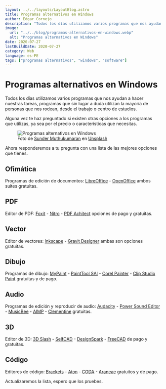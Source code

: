 ```yaml
---
layout: ../../layouts/LayoutBlog.astro
title: Programas alternativos en Windows
author: Edgar Cornejo
description: "Todos los días utilizamos varios programas que nos ayudan a hacer nuestros tareas, programas que sin lugar a duda utilizan la mayoría de personas que nos rodean, desde el trabajo o centro de estudios. Alguna vez te haz preguntado si existen otras opciones a los programas que utilizas, ya sea por el precio o características que necesitas."
image:
  url: "../../blog/programas-alternativos-en-windows.webp"
  alt: "Programas alternativos en Windows"
date: 2020-07-27
lastBuildDate: 2020-07-27
category: Web
language: es-PE
tags: ["programas alternativos", "windows", "software"]
---
```


# Programas alternativos en Windows

Todos los días utilizamos varios programas que nos ayudan a hacer nuestras tareas, programas que sin lugar a duda utilizan la mayoría de personas que nos rodean, desde el trabajo o centro de estudios.

Alguna vez te haz preguntado si existen otras opciones a los programas que utilizas, ya sea por el precio o características que necesitas.

<figure>
  <img src="../../blog/programas-alternativos-en-windows.webp" alt="Programas alternativos en Windows"/>
  <figcaption>Foto de <a href="https://unsplash.com/es/@sunder_2k25" title="Sunder Muthukumaran" target="_blank">Sunder Muthukumaran</a> en <a href="https://unsplash.com/es/fotos/un-objeto-cuadrado-blanco-y-azul-sobre-un-fondo-blanco-qAR2ndjOAsE" title="Unsplash" target="_blank">Unsplash</a>
  </figcaption>
</figure>

Ahora responderemos a tu pregunta con una lista de las mejores opciones que tienes.

## Ofimática

Programas de edición de documentos: <a href="https://es.libreoffice.org/" title="LibreOffice" target="_blank">LibreOffice</a> - <a href="https://www.openoffice.org/es/" title="OpenOffice" target="_blank">OpenOffice</a> ambos suites gratuitas.

## PDF

Editor de PDF: <a href="https://www.foxitsoftware.com/" title="Foxit" target="_blank">Foxit</a> - <a href="https://www.gonitro.com/es/" title="Nitro" target="_blank">Nitro</a> - <a href="https://www.pdfforge.org/pdfarchitect" title="PDF Achitect" target="_blank">PDF Achitect</a> opciones de pago y gratuitas.

## Vector

Editor de vectores: <a href="ttps://inkscape.org/es/" title="Inkscape" target="_blank">Inkscape</a> - <a href="https://www.designer.io/es/download/" title="Gravit Designer" target="_blank">Gravit Designer</a> ambas son opciones gratuitas.

## Dibujo

Programas de dibujo: <a href="http://mypaint.org/" title="MyPaint" target="_blank">MyPaint</a> - <a href="https://www.systemax.jp/en/sai/" title="PaintTool SAI" target="_blank">PaintTool SAI</a> - <a href="https://www.painterartist.com/en/product/painter/" title="Corel Painter" target="_blank">Corel Painter</a> - <a href="https://www.clipstudio.net/es/" title="Clip Studio Paint" target="_blank">Clip Studio Paint</a> gratuitas y de pago.

## Audio

Programas de edición y reproducir de audio: <a href="https://www.audacityteam.org/" title="Audacity" target="_blank">Audacity</a> - <a href="https://free-sound-editor.com/" title="Power Sound Editor" target="_blank">Power Sound Editor</a> - <a href="https://getmusicbee.com/" title="MusicBee" target="_blank">MusicBee</a> - <a href="https://www.aimp.ru/" title="AIMP" target="_blank">AIMP</a> - <a href="https://www.clementine-player.org/es/" title="Clementine" target="_blank">Clementine</a> gratuitas.

## 3D

Editor de 3D: <a href="https://www.3dslash.net/index.php" title="3D Slash" target="_blank">3D Slash</a> - <a href="https://www.selfcad.com/" title="SelfCAD" target="_blank">SelfCAD</a> - <a href="https://www.rs-online.com/designspark/home" title="DesignSpark" target="_blank">DesignSpark</a> - <a href="https://www.freecadweb.org/" title="FreeCAD" target="_blank">FreeCAD</a> de pago y gratuitas.

## Código

Editores de código: <a href="http://brackets.io/" title="Brackets" target="_blank">Brackets</a> - <a href="https://atom.io/" title="Aton" target="_blank">Aton</a> - <a href="https://coda.io/welcome" title="CODA" target="_blank">CODA</a> - <a href="https://www.ornj.net/software/araneae" title="Araneae" target="_blank">Araneae</a> gratuitos y de pago.

Actualizaremos la lista, espero que los pruebes.
